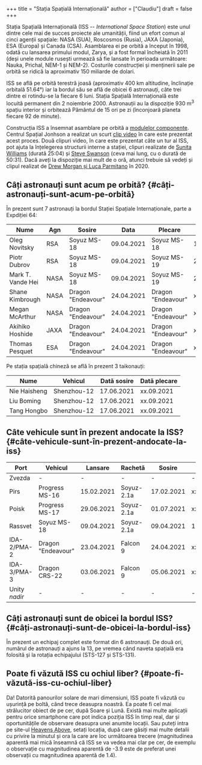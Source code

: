+++
title = "Stația Spațială Internațională"
author = ["Claudiu"]
draft = false
+++

Stația Spațială Internațională (ISS -- _International Space Station_) este unul dintre cele mai de succes proiecte ale umanității, fiind un efort comun al cinci agenții spațiale: NASA (SUA), Roscosmos (Rusia), JAXA (Japonia), ESA (Europa) și Canada (CSA). Asamblarea ei pe orbită a început în 1998, odată cu lansarea primului modul, Zarya, și a fost formal încheiată în 2011 (deși unele module rusești urmează să fie lansate în perioada următoare: Nauka, Prichal, NEM-1 și NEM-2). Costurile construcției și menținerii sale pe orbită se ridică la aproximativ 150 miliarde de dolari.

ISS se află pe orbită terestră joasă (aproximativ 400 km altitudine, înclinație orbitală 51.64°) iar la bordul său se află de obicei 6 astronauți, câte trei dintre ei rotindu-se la fiecare 6 luni. Stația Spațială Internațională este locuită permanent din 2 noiembrie 2000. Astronauții au la dispoziție 930 m<sup>3</sup> spațiu interior și orbitează Pământul de 15 ori pe zi (înconjoară planeta fiecare 92 de minute).

Construcția ISS a însemnat asamblare pe orbită a [modulelor componente](<https://www.parsec.ro/iss/module>). Centrul Spațial Jonhson a realizat un scurt [clip video](<https://www.youtube.com/watch?v=yRqUPjl3tTQ>) în care este prezentat acest proces. Două clipuri video, în care este prezentat câte un tur al ISS, pot ajuta la înțelegerea structurii interne a stației, clipuri realizate de [Sunita Williams](<https://www.youtube.com/watch?v=doN4t5NKW-k>) (durată 25:04) și [Steve Swanson](<https://www.youtube.com/watch?v=QvTmdIhYnes>) (ceva mai lung, cu o durată de 50:31). Dacă aveți la dispoziție mai mult de o oră, atunci trebuie să vedeți și clipul realizat de [Drew Morgan și Luca Parmitano](https://www.youtube.com/watch?v=Snn1k%5FqEx20) în 2020.


## Câți astronauți sunt acum pe orbită? {#câți-astronauți-sunt-acum-pe-orbită}

În prezent sunt 7 astronauți la bordul Stației Spațiale Internaționale, parte a Expdiției 64:

| Nume              | Agn  | Sosire             | Data       | Plecare            | Data       |
|-------------------|------|--------------------|------------|--------------------|------------|
| Oleg Novitsky     | RSA  | Soyuz MS-18        | 09.04.2021 | Soyuz MS-18        | 13.10.2021 |
| Piotr Dubrov      | RSA  | Soyuz MS-18        | 09.04.2021 | Soyuz MS-19        | 28.03.2022 |
| Mark T. Vande Hei | NASA | Soyuz MS-18        | 09.04.2021 | Soyuz MS-19        | 28.03.2022 |
| Shane Kimbrough   | NASA | Dragon "Endeavour" | 24.04.2021 | Dragon "Endeavour" | xx.10.2021 |
| Megan McArthur    | NASA | Dragon "Endeavour" | 24.04.2021 | Dragon "Endeavour" | xx.10.2021 |
| Akihiko Hoshide   | JAXA | Dragon "Endeavour" | 24.04.2021 | Dragon "Endeavour" | xx.10.2021 |
| Thomas Pesquet    | ESA  | Dragon "Endeavour" | 24.04.2021 | Dragon "Endeavour" | xx.10.2021 |

Pe stația spațială chineză se află în prezent 3 taikonauți:

| Nume         | Vehicul     | Dată sosire | Dată plecare |
|--------------|-------------|-------------|--------------|
| Nie Haisheng | Shenzhou-12 | 17.06.2021  | xx.09.2021   |
| Liu Boming   | Shenzhou-12 | 17.06.2021  | xx.09.2021   |
| Tang Hongbo  | Shenzhou-12 | 17.06.2021  | xx.09.2021   |


## Câte vehicule sunt în prezent andocate la ISS? {#câte-vehicule-sunt-în-prezent-andocate-la-iss}

| Port          | Vehicul            | Lansare    | Rachetă    | Sosire     | Plecare    |
|---------------|--------------------|------------|------------|------------|------------|
| Zvezda        | -                  | -          | -          | -          | -          |
| Pirs          | Progress MS-16     | 15.02.2021 | Soyuz-2.1a | 17.02.2021 | xx.07.2021 |
| Poisk         | Progress MS-17     | 29.06.2021 | Soyuz-2.1a | 01.07.2021 | xx.12.2021 |
| Rassvet       | Soyuz MS-18        | 09.04.2021 | Soyuz-2.1a | 09.04.2021 | 13.10.2021 |
| IDA-2/PMA-2   | Dragon "Endeavour" | 23.04.2021 | Falcon 9   | 24.04.2021 | xx.10.2021 |
| IDA-3/PMA-3   | Dragon CRS-22      | 03.06.2021 | Falcon 9   | 05.06.2021 | xx.07.2021 |
| Unity _nadir_ | -                  | -          | -          | -          | -          |


## Câți astronauți sunt de obicei la bordul ISS? {#câți-astronauți-sunt-de-obicei-la-bordul-iss}

În prezent un echipaj complet este format din 6 astronauți. De două ori, numărul de astronauți a ajuns la 13, pe vremea când naveta spațială era folosită și la rotația echipajului (STS-127 și STS-131).


## Poate fi văzută ISS cu ochiul liber? {#poate-fi-văzută-iss-cu-ochiul-liber}

Da! Datorită panourilor solare de mari dimensiuni, ISS poate fi văzută cu ușurință pe boltă, când trece deasupra noastră. Ea poate fi cel mai strălucitor obiect de pe cer, după Soare și Lună. Există mai multe aplicații pentru orice smartphone care pot indica poziția ISS în timp real, dar și oportunitățile de observare deasupra unei anumite locații. Sau puteți intra pe site-ul [Heavens Above](https://www.heavens-above.com), setați locația, după care găsiți mai multe detalii cu privire la minutul și ora la care are loc următoarea trecere (magnitudinea aparentă mai mică înseamnă că ISS se va vedea mai clar pe cer, de exemplu o observație cu magnitudinea aparentă de -3.9 este de preferat unei observații cu magnitudinea aparentă de 1.4).